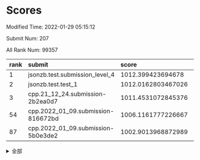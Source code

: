 # Scores

Modified Time: 2022-01-29 05:15:12

Submit Num: 207

All Rank Num: 99357

| rank |               submit               |       score        |       sigma        | pk_num |
| :--- | :--------------------------------- | :----------------- | :----------------- | :----- |
| 1    | jsonzb.test.submission_level_4     | 1012.399423694678  | 0.794384958979092  | 1918   |
| 2    | jsonzb.test.test_1                 | 1012.0162803467026 | 0.7908071323213698 | 1921   |
| 3    | cpp.21_12_24.submission-2b2ea0d7   | 1011.4531072845376 | 0.7693777630247375 | 1914   |
| 54   | cpp.2022_01_09.submission-816672bd | 1006.1161777226667 | 0.731484945543958  | 1922   |
| 87   | cpp.2022_01_09.submission-5b0e3de2 | 1002.9013968872989 | 0.7174560806789225 | 1920   |


<details>
<summary>全部</summary>

| rank |                 submit                 |       score        |       sigma        | pk_num |
| :--- | :------------------------------------- | :----------------- | :----------------- | :----- |
| 1    | jsonzb.test.submission_level_4         | 1012.399423694678  | 0.794384958979092  | 1918   |
| 2    | jsonzb.test.test_1                     | 1012.0162803467026 | 0.7908071323213698 | 1921   |
| 3    | cpp.21_12_24.submission-2b2ea0d7       | 1011.4531072845376 | 0.7693777630247375 | 1914   |
| 4    | gobigger.level_3.submission_level_3_19 | 1010.9877507712897 | 0.7572414733684786 | 1914   |
| 5    | gobigger.level_3.submission_level_3_2  | 1010.9459692182714 | 0.7743213704696437 | 1917   |
| 6    | gobigger.level_3.submission_level_3_1  | 1010.7522821577905 | 0.7486137421782997 | 1918   |
| 7    | gobigger.level_3.submission_level_3_44 | 1010.7453913999112 | 0.7702475925154275 | 1924   |
| 8    | gobigger.level_3.submission_level_3_18 | 1010.7301979736619 | 0.7591532626541088 | 1922   |
| 9    | gobigger.level_3.submission_level_3_9  | 1010.6746123044592 | 0.7542260028920067 | 1921   |
| 10   | gobigger.level_3.submission_level_3_46 | 1010.6522864901442 | 0.7543653576092829 | 1915   |
| 11   | gobigger.level_3.submission_level_3_4  | 1010.6026489422404 | 0.7627260790158956 | 1922   |
| 12   | gobigger.level_3.submission_level_3_49 | 1010.5937452067841 | 0.7795946135870975 | 1922   |
| 13   | gobigger.level_3.submission_level_3_32 | 1010.4787490374501 | 0.760848822273082  | 1920   |
| 14   | gobigger.level_3.submission_level_3_12 | 1010.4518715848349 | 0.7545703467284661 | 1919   |
| 15   | gobigger.level_3.submission_level_3_13 | 1010.371027108126  | 0.7473819505471184 | 1916   |
| 16   | gobigger.level_3.submission_level_3_26 | 1010.3449909508714 | 0.7551212841710438 | 1919   |
| 17   | gobigger.level_3.submission_level_3_43 | 1010.3334170094821 | 0.7583925432558001 | 1920   |
| 18   | gobigger.level_3.submission_level_3_21 | 1010.302624136319  | 0.7529290455223263 | 1919   |
| 19   | gobigger.level_3.submission_level_3_31 | 1010.2923799359031 | 0.7571848077555169 | 1919   |
| 20   | gobigger.level_3.submission_level_3_0  | 1010.221089037177  | 0.7604291285071874 | 1920   |
| 21   | gobigger.level_3.submission_level_3_24 | 1010.2131016744892 | 0.7562585023801934 | 1919   |
| 22   | gobigger.level_3.submission_level_3_14 | 1010.1636189826174 | 0.7624915611748146 | 1921   |
| 23   | gobigger.level_3.submission_level_3_38 | 1010.1615283271682 | 0.7788351955348685 | 1922   |
| 24   | gobigger.level_3.submission_level_3_42 | 1010.1598112600223 | 0.7678666708728218 | 1916   |
| 25   | gobigger.level_3.submission_level_3_47 | 1010.1517709278036 | 0.7612219152726047 | 1922   |
| 26   | gobigger.level_3.submission_level_3_41 | 1010.0480664177397 | 0.7806929618551034 | 1919   |
| 27   | gobigger.level_3.submission_level_3_6  | 1010.0259805300436 | 0.7596463369842941 | 1916   |
| 28   | gobigger.level_3.submission_level_3_23 | 1009.990594513706  | 0.7609974504643258 | 1917   |
| 29   | gobigger.level_3.submission_level_3_40 | 1009.9656272697284 | 0.7461591174995669 | 1924   |
| 30   | gobigger.level_3.submission_level_3_5  | 1009.8971288892907 | 0.756875552889751  | 1919   |
| 31   | gobigger.level_3.submission_level_3_27 | 1009.8150125501941 | 0.7678764753895205 | 1920   |
| 32   | gobigger.level_3.submission_level_3_30 | 1009.7883362979048 | 0.7597822679281094 | 1920   |
| 33   | gobigger.level_3.submission_level_3_37 | 1009.707030418846  | 0.7459229816651762 | 1923   |
| 34   | gobigger.level_3.submission_level_3_7  | 1009.6751968834226 | 0.7596208894564933 | 1922   |
| 35   | gobigger.level_3.submission_level_3_17 | 1009.6650380344166 | 0.7474135424873297 | 1919   |
| 36   | gobigger.level_3.submission_level_3_20 | 1009.5832606705072 | 0.7488968427231129 | 1921   |
| 37   | gobigger.level_3.submission_level_3_48 | 1009.5245161869432 | 0.7486696879720502 | 1921   |
| 38   | gobigger.level_3.submission_level_3_28 | 1009.5217711689501 | 0.7458749227750204 | 1920   |
| 39   | gobigger.level_3.submission_level_3_11 | 1009.4997993279454 | 0.7481974310892369 | 1922   |
| 40   | gobigger.level_3.submission_level_3_15 | 1009.4669053807893 | 0.7566277116510778 | 1919   |
| 41   | gobigger.level_3.submission_level_3_8  | 1009.4596079096063 | 0.7574861999565254 | 1922   |
| 42   | gobigger.level_3.submission_level_3_45 | 1009.2667322380803 | 0.7629418497791666 | 1919   |
| 43   | gobigger.level_3.submission_level_3_16 | 1009.2219391959245 | 0.7549413819921595 | 1918   |
| 44   | gobigger.level_3.submission_level_3_3  | 1009.2196930268703 | 0.7417750110417205 | 1919   |
| 45   | gobigger.level_3.submission_level_3_10 | 1009.1649558958138 | 0.743830667698458  | 1918   |
| 46   | gobigger.level_3.submission_level_3_36 | 1009.1618045575893 | 0.7616009842787824 | 1923   |
| 47   | gobigger.level_3.submission_level_3_39 | 1009.1485298115173 | 0.7628728104597089 | 1921   |
| 48   | gobigger.level_3.submission_level_3_33 | 1009.0261724120746 | 0.7398936350310709 | 1919   |
| 49   | gobigger.level_3.submission_level_3_35 | 1008.7985705475224 | 0.7650057059180742 | 1917   |
| 50   | gobigger.level_3.submission_level_3_29 | 1008.7600650008618 | 0.735865399506415  | 1915   |
| 51   | gobigger.level_3.submission_level_3_34 | 1008.732540868661  | 0.7492586606731525 | 1923   |
| 52   | gobigger.level_3.submission_level_3_22 | 1008.6889001612524 | 0.7298370390495491 | 1917   |
| 53   | gobigger.level_3.submission_level_3_25 | 1008.5428369966444 | 0.7590153355638912 | 1921   |
| 54   | cpp.2022_01_09.submission-816672bd     | 1006.1161777226667 | 0.731484945543958  | 1922   |
| 55   | gobigger.level_1.submission_level_1_5  | 1004.8295748223773 | 0.7384306676964395 | 1920   |
| 56   | gobigger.level_1.submission_level_1_27 | 1004.6168565552775 | 0.7143983245337907 | 1923   |
| 57   | gobigger.level_1.submission_level_1_21 | 1004.2932688438798 | 0.7385015463879082 | 1919   |
| 58   | gobigger.level_1.submission_level_1_2  | 1004.254187527046  | 0.7214114478315619 | 1922   |
| 59   | gobigger.level_1.submission_level_1_25 | 1004.2463182813068 | 0.7124330923677246 | 1921   |
| 60   | gobigger.level_1.submission_level_1_44 | 1004.1606032898591 | 0.7181118225779628 | 1919   |
| 61   | gobigger.level_1.submission_level_1_42 | 1004.0508410847915 | 0.725761559934544  | 1920   |
| 62   | gobigger.level_1.submission_level_1_46 | 1004.0348103296108 | 0.7193248735018087 | 1914   |
| 63   | gobigger.level_1.submission_level_1_6  | 1003.9529946032751 | 0.7128820628331466 | 1920   |
| 64   | gobigger.level_1.submission_level_1_36 | 1003.895731709713  | 0.7214258397871455 | 1924   |
| 65   | gobigger.level_1.submission_level_1_16 | 1003.887278262511  | 0.7168896570047368 | 1919   |
| 66   | gobigger.level_1.submission_level_1_43 | 1003.8093220448104 | 0.7173808687606817 | 1918   |
| 67   | gobigger.level_1.submission_level_1_9  | 1003.74756699378   | 0.7177287908663993 | 1918   |
| 68   | gobigger.level_1.submission_level_1_12 | 1003.6682585831923 | 0.7126474158598322 | 1922   |
| 69   | gobigger.level_1.submission_level_1_11 | 1003.5207513044729 | 0.7152810446377865 | 1918   |
| 70   | gobigger.level_1.submission_level_1_29 | 1003.4593698098819 | 0.7165585364435416 | 1921   |
| 71   | gobigger.level_1.submission_level_1_3  | 1003.3619076886985 | 0.7175136756698537 | 1919   |
| 72   | gobigger.level_1.submission_level_1_15 | 1003.3446924893228 | 0.7066347127933635 | 1924   |
| 73   | gobigger.level_1.submission_level_1_39 | 1003.3112309183273 | 0.7094129320103483 | 1918   |
| 74   | gobigger.level_1.submission_level_1_33 | 1003.3063306425374 | 0.7180554566948896 | 1918   |
| 75   | gobigger.level_1.submission_level_1_28 | 1003.2846508673646 | 0.7066328334907014 | 1923   |
| 76   | gobigger.level_1.submission_level_1_20 | 1003.2823708451502 | 0.7221573778168084 | 1917   |
| 77   | gobigger.level_1.submission_level_1_26 | 1003.2758397410347 | 0.7161494022179083 | 1920   |
| 78   | gobigger.level_1.submission_level_1_13 | 1003.2524806267638 | 0.7158431505857287 | 1917   |
| 79   | gobigger.level_1.submission_level_1_19 | 1003.2376748845504 | 0.7171963313590604 | 1922   |
| 80   | gobigger.level_1.submission_level_1_14 | 1003.1391752282836 | 0.7209182893053941 | 1919   |
| 81   | gobigger.level_1.submission_level_1_32 | 1003.0933715441457 | 0.7183188187573458 | 1917   |
| 82   | gobigger.level_1.submission_level_1_45 | 1003.086694831763  | 0.7142171346716496 | 1921   |
| 83   | gobigger.level_1.submission_level_1_0  | 1003.0753319032862 | 0.7111618507650402 | 1917   |
| 84   | gobigger.level_1.submission_level_1_10 | 1003.0481426335475 | 0.7133859397606963 | 1924   |
| 85   | gobigger.level_1.submission_level_1_35 | 1002.9465687346714 | 0.7200971146751273 | 1920   |
| 86   | gobigger.level_1.submission_level_1_7  | 1002.9225547820323 | 0.7123683030296127 | 1914   |
| 87   | cpp.2022_01_09.submission-5b0e3de2     | 1002.9013968872989 | 0.7174560806789225 | 1920   |
| 88   | gobigger.level_1.submission_level_1_38 | 1002.9010741027973 | 0.7053638998204008 | 1920   |
| 89   | gobigger.level_1.submission_level_1_22 | 1002.8505549960316 | 0.7226938959985963 | 1923   |
| 90   | gobigger.level_1.submission_level_1_1  | 1002.8430702325111 | 0.7133725073886434 | 1921   |
| 91   | gobigger.level_1.submission_level_1_18 | 1002.7998417207224 | 0.7082609052195156 | 1921   |
| 92   | gobigger.level_1.submission_level_1_30 | 1002.7844373067973 | 0.7176530217984679 | 1919   |
| 93   | gobigger.level_1.submission_level_1_49 | 1002.7754427962612 | 0.7019400531361057 | 1925   |
| 94   | gobigger.level_1.submission_level_1_34 | 1002.6470141451232 | 0.7051179699508063 | 1922   |
| 95   | gobigger.level_1.submission_level_1_17 | 1002.5962598097627 | 0.7177598530037457 | 1922   |
| 96   | gobigger.level_1.submission_level_1_31 | 1002.5852078912676 | 0.7234281730000225 | 1918   |
| 97   | gobigger.level_1.submission_level_1_23 | 1002.5402059239503 | 0.7179497471564765 | 1921   |
| 98   | gobigger.level_1.submission_level_1_4  | 1002.5377897925254 | 0.7111421290610642 | 1920   |
| 99   | gobigger.level_1.submission_level_1_37 | 1002.502141005199  | 0.7102633244090653 | 1925   |
| 100  | gobigger.level_1.submission_level_1_8  | 1002.3857392203221 | 0.7157081581493623 | 1925   |
| 101  | gobigger.level_1.submission_level_1_41 | 1002.2163761264503 | 0.7142793282897176 | 1920   |
| 102  | gobigger.level_1.submission_level_1_48 | 1002.2006717732115 | 0.7156453610743968 | 1918   |
| 103  | gobigger.level_1.submission_level_1_24 | 1001.9226311818315 | 0.7129271320291828 | 1924   |
| 104  | gobigger.level_1.submission_level_1_40 | 1001.775924811507  | 0.7167463393421905 | 1920   |
| 105  | gobigger.level_1.submission_level_1_47 | 1001.7576118117379 | 0.7083393184659871 | 1920   |
| 106  | gobigger.random.submission_random_37   | 997.266555393521   | 0.7027930885529381 | 1919   |
| 107  | gobigger.random.submission_random_7    | 997.0795802918415  | 0.7076960500655506 | 1918   |
| 108  | gobigger.random.submission_random_31   | 996.8199305508946  | 0.7013007566762739 | 1926   |
| 109  | gobigger.random.submission_random_41   | 996.714288508135   | 0.7148000921965195 | 1924   |
| 110  | gobigger.random.submission_random_21   | 996.6692232490996  | 0.7049873551032543 | 1921   |
| 111  | gobigger.random.submission_random_3    | 996.6683727546812  | 0.7059619853420295 | 1916   |
| 112  | gobigger.random.submission_random_38   | 996.6300646491153  | 0.7140390920642076 | 1924   |
| 113  | gobigger.random.submission_random_6    | 996.5798641066331  | 0.7053540678031159 | 1919   |
| 114  | gobigger.random.submission_random_16   | 996.5315348544901  | 0.7130633171680523 | 1923   |
| 115  | gobigger.random.submission_random_39   | 996.5035780995693  | 0.6969170739720191 | 1921   |
| 116  | gobigger.random.submission_random_29   | 996.491015567367   | 0.7063408479656785 | 1920   |
| 117  | gobigger.random.submission_random_17   | 996.4641631237716  | 0.7081054445386946 | 1921   |
| 118  | gobigger.random.submission_random_43   | 996.4638962361698  | 0.6991325167919504 | 1923   |
| 119  | gobigger.random.submission_random_11   | 996.4610057416646  | 0.7115566916753459 | 1919   |
| 120  | gobigger.random.submission_random_35   | 996.3735021442976  | 0.697362075694826  | 1922   |
| 121  | gobigger.random.submission_random_36   | 996.3480204124808  | 0.7132012969404572 | 1915   |
| 122  | gobigger.random.submission_random_30   | 996.2566778917517  | 0.7177243454710235 | 1925   |
| 123  | gobigger.random.submission_random_14   | 996.189314667378   | 0.7022384674978076 | 1922   |
| 124  | gobigger.random.submission_random_9    | 996.1403115347368  | 0.7009270808948712 | 1923   |
| 125  | gobigger.random.submission_random_22   | 996.0401273870989  | 0.7186031258786992 | 1916   |
| 126  | gobigger.random.submission_random_24   | 996.0232380607722  | 0.711382667308256  | 1917   |
| 127  | gobigger.random.submission_random_32   | 996.002291186582   | 0.7074130543552407 | 1918   |
| 128  | gobigger.random.submission_random_15   | 995.948051194484   | 0.7175574884806653 | 1922   |
| 129  | gobigger.random.submission_random_23   | 995.9418004079779  | 0.6996940749816798 | 1922   |
| 130  | gobigger.random.submission_random_47   | 995.8747959685818  | 0.7125707173394256 | 1922   |
| 131  | gobigger.random.submission_random_25   | 995.8309234842507  | 0.7031124933936517 | 1923   |
| 132  | gobigger.random.submission_random_18   | 995.8195452940593  | 0.7084780727736603 | 1920   |
| 133  | gobigger.random.submission_random_44   | 995.8075730749533  | 0.7101771226694304 | 1926   |
| 134  | gobigger.random.submission_random_34   | 995.8045346188115  | 0.7006041787220977 | 1920   |
| 135  | gobigger.random.submission_random_33   | 995.8010535834252  | 0.7193578834844665 | 1923   |
| 136  | gobigger.random.submission_random_45   | 995.7539802263191  | 0.6972746142011765 | 1919   |
| 137  | gobigger.random.submission_random_28   | 995.7106934943183  | 0.7058807048066368 | 1921   |
| 138  | gobigger.random.submission_random_46   | 995.6906520454845  | 0.7021078488254052 | 1917   |
| 139  | gobigger.random.submission_random_2    | 995.6699887746769  | 0.7080214066485896 | 1922   |
| 140  | gobigger.random.submission_random_12   | 995.6615412405145  | 0.7013170294612157 | 1917   |
| 141  | gobigger.random.submission_random_40   | 995.596422847573   | 0.7116798288371675 | 1925   |
| 142  | gobigger.random.submission_random_4    | 995.522816345527   | 0.7134161006791446 | 1917   |
| 143  | gobigger.random.submission_random_26   | 995.4820327456164  | 0.7168493282858476 | 1915   |
| 144  | gobigger.random.submission_random_0    | 995.4452122453881  | 0.7271136069063955 | 1918   |
| 145  | gobigger.random.submission_random_13   | 995.4049331213607  | 0.7209954181326271 | 1916   |
| 146  | gobigger.random.submission_random_19   | 995.4031181490838  | 0.722569004854063  | 1919   |
| 147  | gobigger.random.submission_random_48   | 995.389663618715   | 0.7140915079265169 | 1922   |
| 148  | gobigger.random.submission_random_42   | 995.3727261315012  | 0.7265806362715717 | 1919   |
| 149  | gobigger.random.submission_random_20   | 995.3457193494932  | 0.7141053692506306 | 1916   |
| 150  | gobigger.random.submission_random_49   | 995.340735166485   | 0.7235205312694873 | 1916   |
| 151  | gobigger.random.submission_random_10   | 995.2934865924947  | 0.7095791868979203 | 1922   |
| 152  | gobigger.random.submission_random_27   | 995.1832081461573  | 0.7125941937786979 | 1919   |
| 153  | gobigger.random.submission_random_5    | 995.0937630803593  | 0.7095025378224692 | 1919   |
| 154  | gobigger.random.submission_random_8    | 995.0317636919535  | 0.7172354181004272 | 1921   |
| 155  | gobigger.random.submission_random_1    | 994.4598769824782  | 0.7168591164207577 | 1925   |
| 156  | gobigger.level_2.submission_level_2_12 | 993.575368534252   | 0.7302414979343855 | 1921   |
| 157  | gobigger.level_2.submission_level_2_27 | 993.5476478874144  | 0.7241757517970482 | 1923   |
| 158  | gobigger.level_2.submission_level_2_0  | 993.5414700016394  | 0.7356012972638065 | 1923   |
| 159  | gobigger.level_2.submission_level_2_42 | 993.487427470152   | 0.7323671850139069 | 1920   |
| 160  | gobigger.level_2.submission_level_2_32 | 993.3390979434465  | 0.7302650479010608 | 1919   |
| 161  | gobigger.level_2.submission_level_2_46 | 993.2973691811588  | 0.7301710635575099 | 1916   |
| 162  | gobigger.level_2.submission_level_2_40 | 993.2886588911512  | 0.7528353376180411 | 1914   |
| 163  | gobigger.level_2.submission_level_2_48 | 993.2458107292003  | 0.7306373480381945 | 1915   |
| 164  | gobigger.level_2.submission_level_2_29 | 993.0092922107142  | 0.7455456759060409 | 1918   |
| 165  | gobigger.level_2.submission_level_2_1  | 992.9561775131468  | 0.7312207462089609 | 1924   |
| 166  | gobigger.level_2.submission_level_2_4  | 992.8210029187026  | 0.7484093659051777 | 1927   |
| 167  | gobigger.level_2.submission_level_2_3  | 992.813348460788   | 0.736963174782589  | 1922   |
| 168  | gobigger.level_2.submission_level_2_31 | 992.7336483237153  | 0.7579696204021543 | 1919   |
| 169  | gobigger.level_2.submission_level_2_39 | 992.6684953431227  | 0.7344216869049247 | 1921   |
| 170  | gobigger.level_2.submission_level_2_14 | 992.6501815641941  | 0.7434788679414202 | 1917   |
| 171  | gobigger.level_2.submission_level_2_36 | 992.6027134984307  | 0.7300198523049588 | 1917   |
| 172  | gobigger.level_2.submission_level_2_28 | 992.5911395376261  | 0.749130381219399  | 1924   |
| 173  | gobigger.level_2.submission_level_2_6  | 992.5696481470655  | 0.755886041031206  | 1921   |
| 174  | gobigger.level_2.submission_level_2_5  | 992.4794392201512  | 0.7377313985010839 | 1922   |
| 175  | gobigger.level_2.submission_level_2_49 | 992.4721231282994  | 0.7484230768713817 | 1919   |
| 176  | gobigger.level_2.submission_level_2_30 | 992.2848927861426  | 0.7426668114011699 | 1922   |
| 177  | gobigger.level_2.submission_level_2_44 | 992.2839490048727  | 0.7520677932013989 | 1921   |
| 178  | gobigger.level_2.submission_level_2_23 | 992.1836980986486  | 0.7450756996625015 | 1924   |
| 179  | gobigger.level_2.submission_level_2_10 | 992.1622939605379  | 0.7442765790791491 | 1914   |
| 180  | gobigger.level_2.submission_level_2_19 | 992.1414911746173  | 0.7407711973689765 | 1929   |
| 181  | gobigger.level_2.submission_level_2_25 | 992.1119950259554  | 0.7454894077100104 | 1922   |
| 182  | gobigger.level_2.submission_level_2_47 | 992.0957641143866  | 0.7428636687853555 | 1921   |
| 183  | gobigger.level_2.submission_level_2_18 | 992.0493508263955  | 0.739273688226693  | 1913   |
| 184  | gobigger.level_2.submission_level_2_15 | 992.0365401022324  | 0.7392614145745195 | 1916   |
| 185  | gobigger.level_2.submission_level_2_16 | 992.0158313367808  | 0.7492521126041621 | 1920   |
| 186  | gobigger.level_2.submission_level_2_43 | 991.9753094297622  | 0.7449751057564703 | 1918   |
| 187  | gobigger.level_2.submission_level_2_35 | 991.8820761359417  | 0.7515746150936581 | 1920   |
| 188  | gobigger.level_2.submission_level_2_26 | 991.8443722332288  | 0.7374100248345145 | 1920   |
| 189  | gobigger.level_2.submission_level_2_20 | 991.7998346775628  | 0.775426755405702  | 1921   |
| 190  | gobigger.level_2.submission_level_2_17 | 991.7569437860618  | 0.7431357755559896 | 1919   |
| 191  | gobigger.level_2.submission_level_2_9  | 991.7163340583153  | 0.7499904730101917 | 1921   |
| 192  | gobigger.level_2.submission_level_2_21 | 991.696678955159   | 0.7581871359543113 | 1927   |
| 193  | gobigger.level_2.submission_level_2_11 | 991.6195920377759  | 0.7708275665698622 | 1913   |
| 194  | gobigger.level_2.submission_level_2_41 | 991.4611524075151  | 0.7439613102712119 | 1921   |
| 195  | gobigger.level_2.submission_level_2_8  | 991.3640440947534  | 0.7484577962823012 | 1921   |
| 196  | gobigger.level_2.submission_level_2_37 | 991.329068671703   | 0.7571535276541334 | 1917   |
| 197  | gobigger.level_2.submission_level_2_38 | 991.2830668353788  | 0.758751094019599  | 1920   |
| 198  | gobigger.level_2.submission_level_2_22 | 990.9407794019296  | 0.7577126743893672 | 1918   |
| 199  | gobigger.level_2.submission_level_2_45 | 990.9014102893943  | 0.7564621270184013 | 1922   |
| 200  | gobigger.level_2.submission_level_2_34 | 990.8374678899147  | 0.7623285552986213 | 1920   |
| 201  | gobigger.level_2.submission_level_2_13 | 990.7958342176663  | 0.7621412300747077 | 1915   |
| 202  | gobigger.level_2.submission_level_2_24 | 990.7354274683317  | 0.7570614633528989 | 1917   |
| 203  | gobigger.level_2.submission_level_2_7  | 990.7196581167694  | 0.7434244954820484 | 1914   |
| 204  | gobigger.level_2.submission_level_2_33 | 990.4206030271238  | 0.7576636641991369 | 1919   |
| 205  | gobigger.level_2.submission_level_2_2  | 989.8464710151937  | 0.7763891131613755 | 1924   |
| 206  | gobigger.none.submission_none_1        | 978.021979306558   | 1.273622897320579  | 1921   |
| 207  | gobigger.none.submission_none_0        | 975.71680558115    | 1.4451435158767354 | 1916   |

</details>